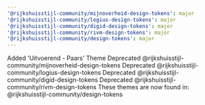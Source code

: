 ```yaml
---
'@rijkshuisstijl-community/mijnoverheid-design-tokens': major
'@rijkshuisstijl-community/logius-design-tokens': major
'@rijkshuisstijl-community/digid-design-tokens': major
'@rijkshuisstijl-community/rivm-design-tokens': major
'@rijkshuisstijl-community/design-tokens': major
---
```


Added 'Uitvoerend - Paars' Theme
Deprecated @rijkshuisstijl-community/mijnoverheid-design-tokens
Deprecated @rijkshuisstijl-community/logius-design-tokens
Deprecated @rijkshuisstijl-community/digid-design-tokens
Deprecated @rijkshuisstijl-community/rivm-design-tokens
These themes are now found in: @rijkshuisstijl-community/design-tokens
